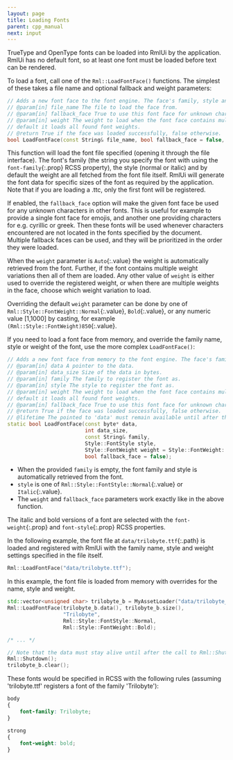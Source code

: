```yaml
---
layout: page
title: Loading Fonts
parent: cpp_manual
next: input
---
```


TrueType and OpenType fonts can be loaded into RmlUi by the application. RmlUi has no default font, so at least one font must be loaded before text can be rendered.

To load a font, call one of the `Rml::LoadFontFace()` functions. The simplest of these takes a file name and optional fallback and weight parameters:

```cpp
// Adds a new font face to the font engine. The face's family, style and weight will be determined from the face itself.
// @param[in] file_name The file to load the face from.
// @param[in] fallback_face True to use this font face for unknown characters in other font faces.
// @param[in] weight The weight to load when the font face contains multiple weights, otherwise the weight to register the font as. By
// default it loads all found font weights.
// @return True if the face was loaded successfully, false otherwise.
bool LoadFontFace(const String& file_name, bool fallback_face = false, Style::FontWeight weight = Style::FontWeight::Auto);
```

This function will load the font file specified (opening it through the file interface). The font's family (the string you specify the font with using the `font-family`{:.prop} RCSS property), the style (normal or italic) and by default the weight are all fetched from the font file itself. RmlUi will generate the font data for specific sizes of the font as required by the application. Note that if you are loading a .ttc, only the first font will be registered.

If enabled, the `fallback_face` option will make the given font face be used for any unknown characters in other fonts. This is useful for example to provide a single font face for emojis, and another one providing characters for e.g. cyrillic or greek. Then these fonts will be used whenever characters encountered are not located in the fonts specified by the document. Multiple fallback faces can be used, and they will be prioritized in the order they were loaded.

When the `weight` parameter is `Auto`{:.value} the weight is automatically retrieved from the font. Further, if the font contains multiple weight variations then all of them are loaded. Any other value of `weight` is either used to override the registered weight, or when there are multiple weights in the face, choose which weight variation to load.

Overriding the default `weight` parameter can be done by one of `Rml::Style::FontWeight::Normal`{:.value}, `Bold`{:.value}, or any numeric value \[1,1000\] by casting, for example `(Rml::Style::FontWeight)850`{:.value}.

If you need to load a font face from memory, and override the family name, style or weight of the font, use the more complex `LoadFontFace()`:

```cpp
// Adds a new font face from memory to the font engine. The face's family, style and weight is given by the parameters.
// @param[in] data A pointer to the data.
// @param[in] data_size Size of the data in bytes.
// @param[in] family The family to register the font as.
// @param[in] style The style to register the font as.
// @param[in] weight The weight to load when the font face contains multiple weights, otherwise the weight to register the font as. By
// default it loads all found font weights.
// @param[in] fallback_face True to use this font face for unknown characters in other font faces.
// @return True if the face was loaded successfully, false otherwise.
// @lifetime The pointed to 'data' must remain available until after the call to Rml::Shutdown.
static bool LoadFontFace(const byte* data,
                         int data_size, 
                         const String& family,
                         Style::FontStyle style,
                         Style::FontWeight weight = Style::FontWeight::Auto,
                         bool fallback_face = false);
```

- When the provided `family` is empty, the font family and style is automatically retrieved from the font.
- `style` is one of `Rml::Style::FontStyle::Normal`{:.value} or `Italic`{:.value}.
- The `weight` and `fallback_face` parameters work exactly like in the above function.

The italic and bold versions of a font are selected with the `font-weight`{:.prop} and `font-style`{:.prop} RCSS properties.

In the following example, the font file at `data/trilobyte.ttf`{:.path} is loaded and registered with RmlUi with the family name, style and weight settings specified in the file itself.

```cpp
Rml::LoadFontFace("data/trilobyte.ttf");
```

In this example, the font file is loaded from memory with overrides for the name, style and weight.

```cpp
std::vector<unsigned char> trilobyte_b = MyAssetLoader("data/trilobyte_b.ttf");
Rml::LoadFontFace(trilobyte_b.data(), trilobyte_b.size(),
                  "Trilobyte",
                  Rml::Style::FontStyle::Normal,
                  Rml::Style::FontWeight::Bold);

/* ... */

// Note that the data must stay alive until after the call to Rml::Shutdown.
Rml::Shutdown();
trilobyte_b.clear();
```

These fonts would be specified in RCSS with the following rules (assuming 'trilobyte.ttf' registers a font of the family 'Trilobyte'):

```css
body
{
    font-family: Trilobyte;
}

strong
{
    font-weight: bold;
}
```